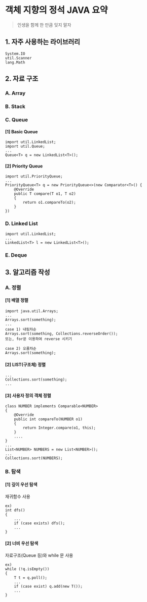 # 객체 지향의 정석 JAVA 요약
> 인생을 함께 한 만큼 잊지 말자

## 1. 자주 사용하는 라이브러리
    System.IO
    util.Scanner
    lang.Math

## 2. 자료 구조
### A. Array

### B. Stack

### C. Queue
#### [1] Basic Queue

    import util.LinkedList;
    import util.Queue;
    ...
    Queue<T> q = new LinkedList<T>();

#### [2] Priority Queue

    import util.PriorityQueue;
    ...
    PriorityQueue<T> q = new PriorityQueue<>(new Comparator<T>() {
        @Override
        public T compare(T o1, T o2)
        {
            return o1.compareTo(o2);
        } 
    })

### D. Linked List

    import util.LinkedList;
    ...
    LinkedList<T> l = new LinkedList<T>();

### E. Deque

## 3. 알고리즘 작성 
### A. 정렬
#### [1] 배열 정렬

    import java.util.Arrays;
    ...
    Arrays.sort(something);
    ...
    case 1) 내림차순 
    Arrays.sort(something, Collections.reverseOrder());
    또는, for문 이용하여 reverse 시키기

    case 2) 오름차순
    Arrays.sort(something);

#### [2] LIST(구조체) 정렬

    ...
    Collections.sort(something);
    ...

#### [3] 사용자 정의 객체 정렬

    class NUMBER implements Comparable<NUMBER>
    {
        @Override
        public int compareTo(NUMBER o1)
        {
            return Integer.compare(o1, this);
        }
        ....
    }
    ...
    List<NUMBER> NUMBERS = new List<NUMBER>();
    ...
    Collections.sort(NUMBERS);

### B. 탐색 
#### [1] 깊이 우선 탐색
재귀함수 사용

    ex)
    int dfs()
    {
        ...
        if (case exists) dfs();
        ...
    } 

#### [2] 너비 우선 탐색
자료구조(Queue 등)와 while 문 사용
    
    ex)
    while (!q.isEmpty())
    {
        T t = q.poll();
        ...
        if (case exist) q.add(new T());
        ...
    }
